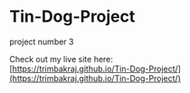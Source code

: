 # Tin-Dog-Project 
  project number 3   
  
Check out my live site here:  
[https://trimbakraj.github.io/Tin-Dog-Project/](https://trimbakraj.github.io/Tin-Dog-Project/)
